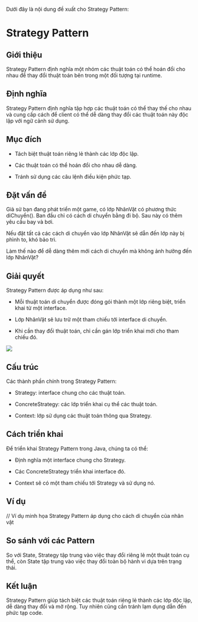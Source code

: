 Dưới đây là nội dung đề xuất cho Strategy Pattern:

# Strategy Pattern

## Giới thiệu

Strategy Pattern định nghĩa một nhóm các thuật toán có thể hoán đổi cho nhau để thay đổi thuật toán bên trong một đối tượng tại runtime.

## Định nghĩa

Strategy Pattern định nghĩa tập hợp các thuật toán có thể thay thế cho nhau và cung cấp cách để client có thể dễ dàng thay đổi các thuật toán này độc lập với ngữ cảnh sử dụng.

## Mục đích

- Tách biệt thuật toán riêng lẻ thành các lớp độc lập.

- Các thuật toán có thể hoán đổi cho nhau dễ dàng.

- Tránh sử dụng các câu lệnh điều kiện phức tạp.

## Đặt vấn đề

Giả sử bạn đang phát triển một game, có lớp NhânVật có phương thức diChuyển(). Ban đầu chỉ có cách di chuyển bằng đi bộ. Sau này có thêm yêu cầu bay và bơi.

Nếu đặt tất cả các cách di chuyển vào lớp NhânVật sẽ dẫn đến lớp này bị phình to, khó bảo trì.

Làm thế nào để dễ dàng thêm mới cách di chuyển mà không ảnh hưởng đến lớp NhânVật?

## Giải quyết

Strategy Pattern được áp dụng như sau:

- Mỗi thuật toán di chuyển được đóng gói thành một lớp riêng biệt, triển khai từ một interface.

- Lớp NhânVật sẽ lưu trữ một tham chiếu tới interface di chuyển.

- Khi cần thay đổi thuật toán, chỉ cần gán lớp triển khai mới cho tham chiếu đó.

![](https://refactoring.guru/images/patterns/diagrams/strategy/structure.png)

## Cấu trúc

Các thành phần chính trong Strategy Pattern:

- Strategy: interface chung cho các thuật toán.

- ConcreteStrategy: các lớp triển khai cụ thể các thuật toán.

- Context: lớp sử dụng các thuật toán thông qua Strategy.

## Cách triển khai

Để triển khai Strategy Pattern trong Java, chúng ta có thể:

- Định nghĩa một interface chung cho Strategy.

- Các ConcreteStrategy triển khai interface đó.

- Context sẽ có một tham chiếu tới Strategy và sử dụng nó.

## Ví dụ

// Ví dụ minh họa Strategy Pattern áp dụng cho cách di chuyển của nhân vật

## So sánh với các Pattern

So với State, Strategy tập trung vào việc thay đổi riêng lẻ một thuật toán cụ thể, còn State tập trung vào việc thay đổi toàn bộ hành vi dựa trên trạng thái.

## Kết luận

Strategy Pattern giúp tách biệt các thuật toán riêng lẻ thành các lớp độc lập, dễ dàng thay đổi và mở rộng. Tuy nhiên cũng cần tránh lạm dụng dẫn đến phức tạp code.